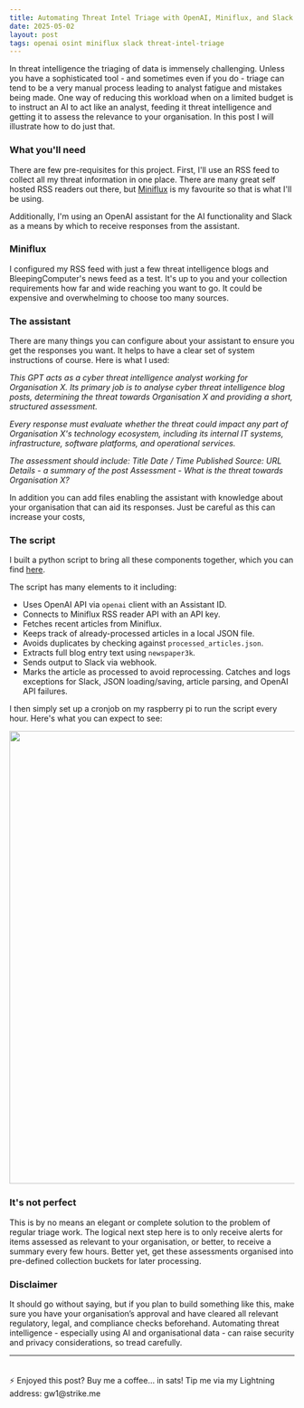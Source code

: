 ```yaml
---
title: Automating Threat Intel Triage with OpenAI, Miniflux, and Slack 
date: 2025-05-02
layout: post
tags: openai osint miniflux slack threat-intel-triage
---
```


In threat intelligence the triaging of data is immensely challenging. Unless you have a sophisticated tool - and sometimes even if you do - triage can tend to be a very manual process leading to analyst fatigue and mistakes being made. One way of reducing this workload when on a limited budget is to instruct an AI to act like an analyst, feeding it threat intelligence and getting it to assess the relevance to your organisation. In this post I will illustrate how to do just that. <!--more-->

### What you'll need

There are few pre-requisites for this project. First, I'll use an RSS feed to collect all my threat information in one place. There are many great self hosted RSS readers out there, but [Miniflux](https://miniflux.app/) is my favourite so that is what I'll be using.

Additionally, I'm using an OpenAI assistant for the AI functionality and Slack as a means by which to receive responses from the assistant.

### Miniflux

I configured my RSS feed with just a few threat intelligence blogs and BleepingComputer's news feed as a test. It's up to you and your collection requirements how far and wide reaching you want to go. It could be expensive and overwhelming to choose too many sources. 

### The assistant

There are many things you can configure about your assistant to ensure you get the responses you want. It helps to have a clear set of system instructions of course. Here is what I used:

*This GPT acts as a cyber threat intelligence analyst working for Organisation X. Its primary job is to analyse cyber threat intelligence blog posts, determining the threat towards Organisation X and providing a short, structured assessment.*

*Every response must evaluate whether the threat could impact any part of Organisation X's technology ecosystem, including its internal IT systems, infrastructure, software platforms, and operational services.*

*The assessment should include:*
*Title*
*Date / Time Published*
*Source: URL*
*Details - a summary of the post*
*Assessment - What is the threat towards Organisation X?*

In addition you can add files enabling the assistant with knowledge about your organisation that can aid its responses. Just be careful as this can increase your costs, 

### The script

I built a python script to bring all these components together, which you can find [here](https://github.com/gwilkinson01/triage/blob/main/triage.py).

The script has many elements to it including: 

- Uses OpenAI API via `openai` client with an Assistant ID.
- Connects to Miniflux RSS reader API with an API key.
- Fetches recent articles from Miniflux.
- Keeps track of already-processed articles in a local JSON file.
- Avoids duplicates by checking against `processed_articles.json`.
- Extracts full blog entry text using `newspaper3k`.
- Sends output to Slack via webhook.
- Marks the article as processed to avoid reprocessing.
Catches and logs exceptions for Slack, JSON loading/saving, article parsing, and OpenAI API failures.

I then simply set up a cronjob on my raspberry pi to run the script every hour. Here's what you can expect to see:

<img src="https://gwilkinson01.github.io/assets/imgs/slack.png" width="800px">

### It's not perfect

This is by no means an elegant or complete solution to the problem of regular triage work. The logical next step here is to only receive alerts for items assessed as relevant to your organisation, or better, to receive a summary every few hours. Better yet, get these assessments organised into pre-defined collection buckets for later processing. 

### Disclaimer

It should go without saying, but if you plan to build something like this, make sure you have your organisation’s approval and have cleared all relevant regulatory, legal, and compliance checks beforehand. Automating threat intelligence - especially using AI and organisational data - can raise security and privacy considerations, so tread carefully.

<hr>
<p style="padding-top: 20px;">⚡️ Enjoyed this post? Buy me a coffee… in sats! Tip me via my Lightning address: gw1@strike.me</p>